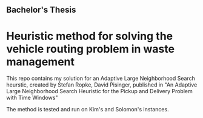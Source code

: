 ## Bachelor's Thesis

# Heuristic method for solving the vehicle routing problem in waste management

This repo contains my solution for an Adaptive Large Neighborhood Search heurstic, created by Stefan Ropke, David Pisinger, published in "An Adaptive Large Neighborhood Search Heuristic for the Pickup and Delivery Problem with Time Windows"

The method is tested and run on Kim's and Solomon's instances.
